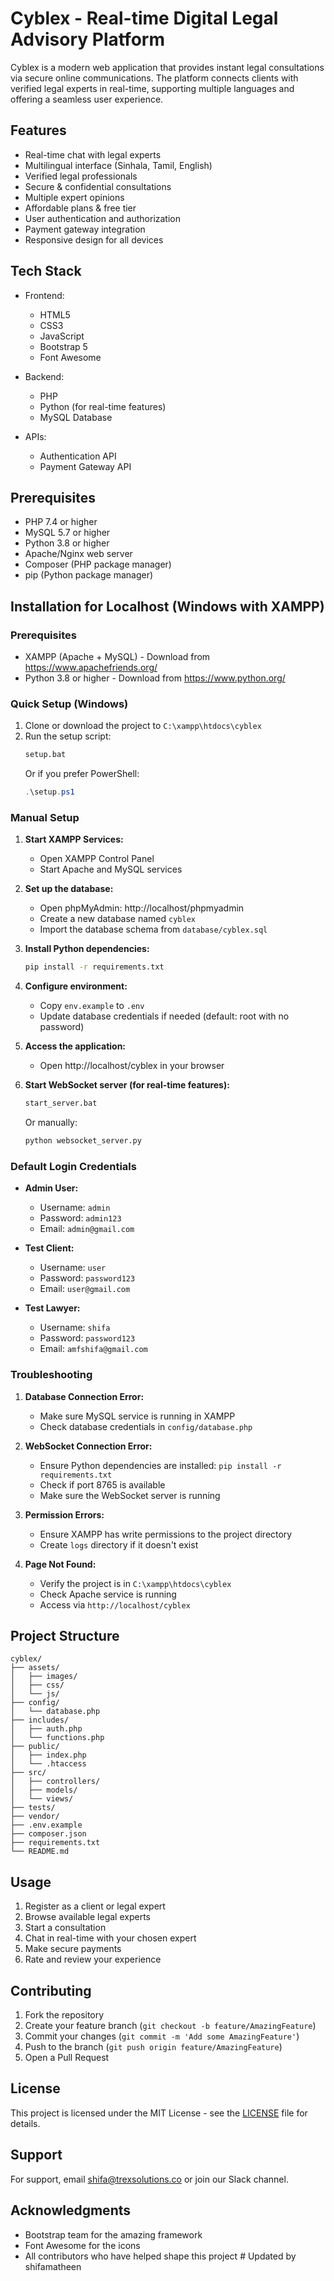 # Cyblex - Real-time Digital Legal Advisory Platform

Cyblex is a modern web application that provides instant legal consultations via secure online communications. The platform connects clients with verified legal experts in real-time, supporting multiple languages and offering a seamless user experience.

## Features

- Real-time chat with legal experts
- Multilingual interface (Sinhala, Tamil, English)
- Verified legal professionals
- Secure & confidential consultations
- Multiple expert opinions
- Affordable plans & free tier
- User authentication and authorization
- Payment gateway integration
- Responsive design for all devices

## Tech Stack

- Frontend:
  - HTML5
  - CSS3
  - JavaScript
  - Bootstrap 5
  - Font Awesome

- Backend:
  - PHP
  - Python (for real-time features)
  - MySQL Database

- APIs:
  - Authentication API
  - Payment Gateway API

## Prerequisites

- PHP 7.4 or higher
- MySQL 5.7 or higher
- Python 3.8 or higher
- Apache/Nginx web server
- Composer (PHP package manager)
- pip (Python package manager)

## Installation for Localhost (Windows with XAMPP)

### Prerequisites
- XAMPP (Apache + MySQL) - Download from https://www.apachefriends.org/
- Python 3.8 or higher - Download from https://www.python.org/

### Quick Setup (Windows)
1. Clone or download the project to `C:\xampp\htdocs\cyblex`
2. Run the setup script:
   ```cmd
   setup.bat
   ```
   Or if you prefer PowerShell:
   ```powershell
   .\setup.ps1
   ```

### Manual Setup
1. **Start XAMPP Services:**
   - Open XAMPP Control Panel
   - Start Apache and MySQL services

2. **Set up the database:**
   - Open phpMyAdmin: http://localhost/phpmyadmin
   - Create a new database named `cyblex`
   - Import the database schema from `database/cyblex.sql`

3. **Install Python dependencies:**
   ```cmd
   pip install -r requirements.txt
   ```

4. **Configure environment:**
   - Copy `env.example` to `.env`
   - Update database credentials if needed (default: root with no password)

5. **Access the application:**
   - Open http://localhost/cyblex in your browser

6. **Start WebSocket server (for real-time features):**
   ```cmd
   start_server.bat
   ```
   Or manually:
   ```cmd
   python websocket_server.py
   ```

### Default Login Credentials
- **Admin User:**
  - Username: `admin`
  - Password: `admin123`
  - Email: `admin@gmail.com`

- **Test Client:**
  - Username: `user`
  - Password: `password123`
  - Email: `user@gmail.com`

- **Test Lawyer:**
  - Username: `shifa`
  - Password: `password123`
  - Email: `amfshifa@gmail.com`

### Troubleshooting
1. **Database Connection Error:**
   - Make sure MySQL service is running in XAMPP
   - Check database credentials in `config/database.php`

2. **WebSocket Connection Error:**
   - Ensure Python dependencies are installed: `pip install -r requirements.txt`
   - Check if port 8765 is available
   - Make sure the WebSocket server is running

3. **Permission Errors:**
   - Ensure XAMPP has write permissions to the project directory
   - Create `logs` directory if it doesn't exist

4. **Page Not Found:**
   - Verify the project is in `C:\xampp\htdocs\cyblex`
   - Check Apache service is running
   - Access via `http://localhost/cyblex`

## Project Structure

```
cyblex/
├── assets/
│   ├── images/
│   ├── css/
│   └── js/
├── config/
│   └── database.php
├── includes/
│   ├── auth.php
│   └── functions.php
├── public/
│   ├── index.php
│   └── .htaccess
├── src/
│   ├── controllers/
│   ├── models/
│   └── views/
├── tests/
├── vendor/
├── .env.example
├── composer.json
├── requirements.txt
└── README.md
```

## Usage

1. Register as a client or legal expert
2. Browse available legal experts
3. Start a consultation
4. Chat in real-time with your chosen expert
5. Make secure payments
6. Rate and review your experience

## Contributing

1. Fork the repository
2. Create your feature branch (`git checkout -b feature/AmazingFeature`)
3. Commit your changes (`git commit -m 'Add some AmazingFeature'`)
4. Push to the branch (`git push origin feature/AmazingFeature`)
5. Open a Pull Request

## License

This project is licensed under the MIT License - see the [LICENSE](LICENSE) file for details.

## Support

For support, email shifa@trexsolutions.co or join our Slack channel.

## Acknowledgments

- Bootstrap team for the amazing framework
- Font Awesome for the icons
- All contributors who have helped shape this project #   U p d a t e d   b y   s h i f a m a t h e e n 
 
 